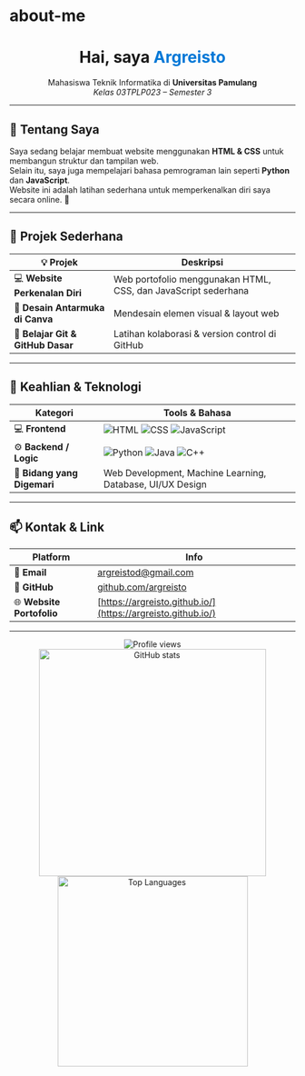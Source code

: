 # about-me
<h1 align="center"> Hai, saya <span style="color:#0078D7;">Argreisto</span></h1>
<p align="center">
  Mahasiswa Teknik Informatika di <b>Universitas Pamulang</b><br/>
  <i>Kelas 03TPLP023 – Semester 3</i>
</p>

---

## 🧠 Tentang Saya

Saya sedang belajar membuat website menggunakan **HTML & CSS** untuk membangun struktur dan tampilan web.  
Selain itu, saya juga mempelajari bahasa pemrograman lain seperti **Python** dan **JavaScript**.  
Website ini adalah latihan sederhana untuk memperkenalkan diri saya secara online. 🌱

---

## 🚀 Projek Sederhana

| 💡 Projek | Deskripsi |
|-----------|------------|
| 💻 **Website Perkenalan Diri** | Web portofolio menggunakan HTML, CSS, dan JavaScript sederhana |
| 🎨 **Desain Antarmuka di Canva** | Mendesain elemen visual & layout web |
| 🔧 **Belajar Git & GitHub Dasar** | Latihan kolaborasi & version control di GitHub |

---

## 🧰 Keahlian & Teknologi

| Kategori | Tools & Bahasa |
|-----------|----------------|
| 💻 **Frontend** | ![HTML](https://img.shields.io/badge/HTML5-E34F26?style=for-the-badge&logo=html5&logoColor=white) ![CSS](https://img.shields.io/badge/CSS3-1572B6?style=for-the-badge&logo=css3&logoColor=white) ![JavaScript](https://img.shields.io/badge/JavaScript-F7DF1E?style=for-the-badge&logo=javascript&logoColor=black) |
| ⚙️ **Backend / Logic** | ![Python](https://img.shields.io/badge/Python-3776AB?style=for-the-badge&logo=python&logoColor=white) ![Java](https://img.shields.io/badge/Java-007396?style=for-the-badge&logo=java&logoColor=white) ![C++](https://img.shields.io/badge/C++-00599C?style=for-the-badge&logo=c%2B%2B&logoColor=white) |
| 🧠 **Bidang yang Digemari** | Web Development, Machine Learning, Database, UI/UX Design |

---

## 📫 Kontak & Link

| Platform | Info |
|-----------|------|
| 📧 **Email** | [argreistod@gmail.com](mailto:argreistod@gmail.com) |
| 🐙 **GitHub** | [github.com/argreisto](https://github.com/argreisto) |
| 🌐 **Website Portofolio** | [https://argreisto.github.io/](https://argreisto.github.io/) |

---

<p align="center">
  <img src="https://komarev.com/ghpvc/?username=argreisto&label=Profile%20Views&color=blue&style=flat" alt="Profile views" />
  <br/>
  <img src="https://github-readme-stats.vercel.app/api?username=argreisto&show_icons=true&theme=tokyonight" alt="GitHub stats" width="400"/>
  <img src="https://github-readme-stats.vercel.app/api/top-langs/?username=argreisto&layout=compact&theme=tokyonight" alt="Top Languages" width="335"/>
</p>
